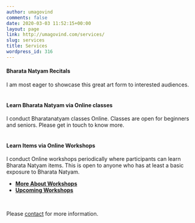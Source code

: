 ```yaml
---
author: umagovind
comments: false
date: 2020-03-03 11:52:15+00:00
layout: page
link: http://umagovind.com/services/
slug: services
title: Services
wordpress_id: 316
---
```


#### Bharata Natyam Recitals

I am most eager to showcase this great art form to interested audiences. <br><br>

#### Learn Bharata Natyam via Online classes
I conduct Bharatanatyam classes Online. Classes are open for beginners and seniors. Please get in touch to know more.<br><br>

#### Learn Items via Online Workshops
  I conduct Online workshops periodically where participants can learn Bharata Natyam items. This is open to anyone who has at least a basic exposure to Bharata Natyam.  

- **[More About Workshops](/nrtya-kalpanaa-workshops)**
- **[Upcoming Workshops](/nrtya-kalpanaa-workshops/#upcoming-workshops)**
<br/>

Please [contact](/contact) for more information.
